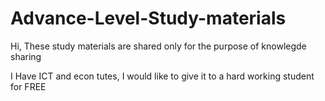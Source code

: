 # Advance-Level-Study-materials
Hi, These study materials are shared only for the purpose of knowlegde sharing 

I Have ICT and econ tutes, I would like to give it to a hard working student for FREE
